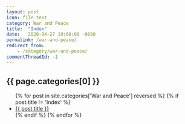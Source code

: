 ```yaml
---
layout: post
icon: file-text
category: War and Peace
title:  "Index"
date:   2020-04-27 19:00:00 -0600
permalink: /war-and-peace/
redirect_from:
    - /category/war-and-peace/
commentThreadId: -1
---
```


## {{ page.categories[0] }}

<ul>
    {% for post in site.categories['War and Peace'] reversed %}
        {% if post.title != 'Index' %}
        <li><a href='{{ post.url }}'>{{ post.title }}</a></li>
        {% endif %}
    {% endfor %}
</ul>
